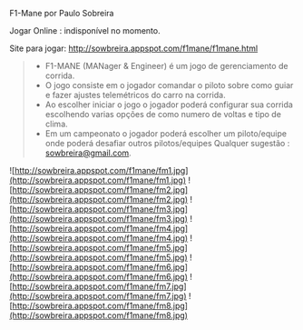 F1-Mane por Paulo Sobreira

Jogar Online : indisponível no momento.

Site para jogar: http://sowbreira.appspot.com/f1mane/f1mane.html

> - F1-MANE (MANager & Engineer) é um jogo de gerenciamento de corrida.
> - O jogo consiste em o jogador comandar o piloto sobre como guiar e
> fazer ajustes telemétricos do carro na corrida.
> - Ao escolher iniciar o jogo o jogador poderá configurar sua corrida escolhendo
> varias opções de como numero de voltas e tipo de clima.
> - Em um campeonato o jogador poderá escolher um piloto/equipe onde poderá desafiar outros pilotos/equipes
Qualquer sugestão : sowbreira@gmail.com.

![http://sowbreira.appspot.com/f1mane/fm1.jpg](http://sowbreira.appspot.com/f1mane/fm1.jpg)
![http://sowbreira.appspot.com/f1mane/fm2.jpg](http://sowbreira.appspot.com/f1mane/fm2.jpg)
![http://sowbreira.appspot.com/f1mane/fm3.jpg](http://sowbreira.appspot.com/f1mane/fm3.jpg)
![http://sowbreira.appspot.com/f1mane/fm4.jpg](http://sowbreira.appspot.com/f1mane/fm4.jpg)
![http://sowbreira.appspot.com/f1mane/fm5.jpg](http://sowbreira.appspot.com/f1mane/fm5.jpg)
![http://sowbreira.appspot.com/f1mane/fm6.jpg](http://sowbreira.appspot.com/f1mane/fm6.jpg)
![http://sowbreira.appspot.com/f1mane/fm7.jpg](http://sowbreira.appspot.com/f1mane/fm7.jpg)
![http://sowbreira.appspot.com/f1mane/fm8.jpg](http://sowbreira.appspot.com/f1mane/fm8.jpg)
